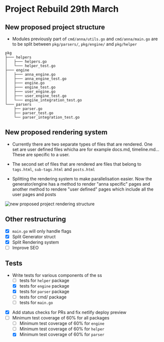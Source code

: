 # Project Rebuild 29th March

## New proposed project structure

- Modules previously part of `cmd/anna/utils.go` and `cmd/anna/main.go` are to be split between `pkg/parsers/`, `pkg/engine/` and `pkg/helper`

```text
pkg
├─── helpers
│   ├─── helpers.go
│   └─── helper_test.go
├─── engine
│   ├─── anna_engine.go
│   ├─── anna_engine_test.go
│   ├─── engine.go
│   ├─── engine_test.go
│   ├─── user_engine.go
│   ├─── user_engine_test.go
│   └─── engine_integration_test.go
└─── parsers
    ├── parser.go
    ├── parser_test.go
    └── parser_integration_test.go
```

## New proposed rendering system

- Currently there are two separate types of files that are rendered. One set are user defined files whicha are for example docs.md, timeline.md... These are specific to a user.

- The second set of files that are rendered are files that belong to `tags.html`, `sub-tags.html` and `posts.html`

- Splitting the rendering system to make parallelisation easier. Now the generator/engine has a method to render "anna specific" pages and another method to rendere "user defined" pages which include all the user pages and posts

![new proposed project rendering structure](https://i.imgur.com/LgCDh4P.png)

## Other restructuring

- [x] `main.go` will only handle flags
- [x] Split Generator struct
- [x] Split Rendering system
- [ ] Improve SEO

## Tests

- Write tests for various components of the ss
  - [ ] tests for `helper` package
  - [x] tests for `engine` package
  - [x] tests for `parser` package
  - [ ] tests for cmd/ package
  - [ ] tests for `main.go`
- [x] Add status checks for PRs and fix netlify deploy preview
- [ ] Minimum test coverage of 60% for all packages
  - [ ] Minimum test coverage of 60% for `engine`
  - [ ] Minimum test coverage of 60% for `helper`
  - [x] Minimum test coverage of 60% for `parser`
